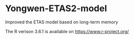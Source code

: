 # Yongwen-ETAS2-model
Improved the ETAS model based on long-term memory

The R verison 3.6.1 is available on https://www.r-project.org/
